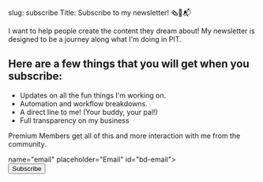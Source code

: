 slug: subscribe 
Title: Subscribe to my newsletter! 🗞📨📬

I want to help people create the content they dream about! My newsletter is designed to be a journey along what I'm doing in PIT. 


<h2 class="subtitle is-3">Here are a few things that you will get when you subscribe:</h2>

* Updates on all the fun things I'm working on.
* Automation and workflow breakdowns.
* A direct line to me! (Your buddy, your pal!)
* Full transparency on my business

Premium Members get all of this and more interaction with me from the community. 

<section class="section">
<div class="box">
<form
	action="https://buttondown.email/api/emails/embed-subscribe/productivityintech"
	method="post"
	target="popupwindow"
	onsubmit="window.open('https://buttondown.email/productivityintech', 'popupwindow')"
	class="col-lg-3 embeddable-buttondown-form">
	name="email"
	placeholder="Email"
	id="bd-email">
	<div class="field">
	<div class="control">
	<input type="hidden"
	value="1"
	name="embed" />
	<input class="button"
	type="submit"
	value="Subscribe" />
</div>
</div>
</form>
</div>
</section>
